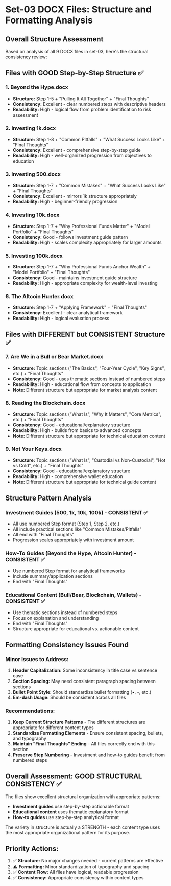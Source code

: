 # Set-03 DOCX Files: Structure and Formatting Analysis

## Overall Structure Assessment

Based on analysis of all 9 DOCX files in set-03, here's the structural consistency review:

## Files with GOOD Step-by-Step Structure ✅

### 1. Beyond the Hype.docx
- **Structure:** Step 1-5 + "Pulling It All Together" + "Final Thoughts"
- **Consistency:** Excellent - clear numbered steps with descriptive headers
- **Readability:** High - logical flow from problem identification to risk assessment

### 2. Investing 1k.docx  
- **Structure:** Step 1-8 + "Common Pitfalls" + "What Success Looks Like" + "Final Thoughts"
- **Consistency:** Excellent - comprehensive step-by-step guide
- **Readability:** High - well-organized progression from objectives to education

### 3. Investing 500.docx
- **Structure:** Step 1-7 + "Common Mistakes" + "What Success Looks Like" + "Final Thoughts"  
- **Consistency:** Excellent - mirrors 1k structure appropriately
- **Readability:** High - beginner-friendly progression

### 4. Investing 10k.docx
- **Structure:** Step 1-7 + "Why Professional Funds Matter" + "Model Portfolio" + "Final Thoughts"
- **Consistency:** Good - follows investment guide pattern
- **Readability:** High - scales complexity appropriately for larger amounts

### 5. Investing 100k.docx
- **Structure:** Step 1-7 + "Why Professional Funds Anchor Wealth" + "Model Portfolio" + "Final Thoughts"
- **Consistency:** Good - maintains investment guide structure
- **Readability:** High - appropriate complexity for wealth-level investing

### 6. The Altcoin Hunter.docx
- **Structure:** Step 1-7 + "Applying Framework" + "Final Thoughts"
- **Consistency:** Excellent - clear analytical framework
- **Readability:** High - logical evaluation process

## Files with DIFFERENT but CONSISTENT Structure ✅

### 7. Are We in a Bull or Bear Market.docx
- **Structure:** Topic sections ("The Basics", "Four-Year Cycle", "Key Signs", etc.) + "Final Thoughts"
- **Consistency:** Good - uses thematic sections instead of numbered steps
- **Readability:** High - educational flow from concepts to application
- **Note:** Different structure but appropriate for market analysis content

### 8. Reading the Blockchain.docx
- **Structure:** Topic sections ("What Is", "Why It Matters", "Core Metrics", etc.) + "Final Thoughts"
- **Consistency:** Good - educational/explanatory structure
- **Readability:** High - builds from basics to advanced concepts
- **Note:** Different structure but appropriate for technical education content

### 9. Not Your Keys.docx
- **Structure:** Topic sections ("What Is", "Custodial vs Non-Custodial", "Hot vs Cold", etc.) + "Final Thoughts"
- **Consistency:** Good - educational/explanatory structure  
- **Readability:** High - comprehensive wallet education
- **Note:** Different structure but appropriate for technical guide content

## Structure Pattern Analysis

### Investment Guides (500, 1k, 10k, 100k) - CONSISTENT ✅
- All use numbered Step format (Step 1, Step 2, etc.)
- All include practical sections like "Common Mistakes/Pitfalls"
- All end with "Final Thoughts"
- Progression scales appropriately with investment amount

### How-To Guides (Beyond the Hype, Altcoin Hunter) - CONSISTENT ✅  
- Use numbered Step format for analytical frameworks
- Include summary/application sections
- End with "Final Thoughts"

### Educational Content (Bull/Bear, Blockchain, Wallets) - CONSISTENT ✅
- Use thematic sections instead of numbered steps
- Focus on explanation and understanding
- End with "Final Thoughts"
- Structure appropriate for educational vs. actionable content

## Formatting Consistency Issues Found

### Minor Issues to Address:
1. **Header Capitalization:** Some inconsistency in title case vs sentence case
2. **Section Spacing:** May need consistent paragraph spacing between sections
3. **Bullet Point Style:** Should standardize bullet formatting (•, -, etc.)
4. **Em-dash Usage:** Should be consistent across all files

### Recommendations:
1. **Keep Current Structure Patterns** - The different structures are appropriate for different content types
2. **Standardize Formatting Elements** - Ensure consistent spacing, bullets, and typography
3. **Maintain "Final Thoughts" Ending** - All files correctly end with this section
4. **Preserve Step Numbering** - Investment and how-to guides benefit from numbered steps

## Overall Assessment: GOOD STRUCTURAL CONSISTENCY ✅

The files show excellent structural organization with appropriate patterns:
- **Investment guides** use step-by-step actionable format
- **Educational content** uses thematic explanatory format  
- **How-to guides** use step-by-step analytical format

The variety in structure is actually a STRENGTH - each content type uses the most appropriate organizational pattern for its purpose.

## Priority Actions:
1. ✅ **Structure:** No major changes needed - current patterns are effective
2. ⚠️ **Formatting:** Minor standardization of typography and spacing
3. ✅ **Content Flow:** All files have logical, readable progression
4. ✅ **Consistency:** Appropriate consistency within content types
